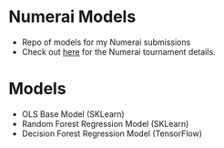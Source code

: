 # Numerai Models
* Repo of models for my Numerai submissions
* Check out [here](https://numer.ai/tournament) for the Numerai tournament details.

# Models
* OLS Base Model (SKLearn)
* Random Forest Regression Model (SKLearn)
* Decision Forest Regression Model (TensorFlow)
